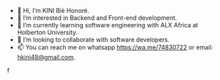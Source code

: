 - 👋 Hi, I’m KINI Biè Honoré.
- 👀 I’m interested in Backend and Front-end development.
- 🌱 I’m currently learning software engineering with ALX Africa at Holberton University.
- 💞️ I’m looking to collaborate with software developers.
- 📫 You can reach me on whatsapp https://wa.me/74830722 or email: hkini48@gmail.com.

<!---
honokini/honokini is a ✨ special ✨ repository because its `README.md` (this file) appears on your GitHub profile.
You can click the Preview link to take a look at your changes.
--->f
